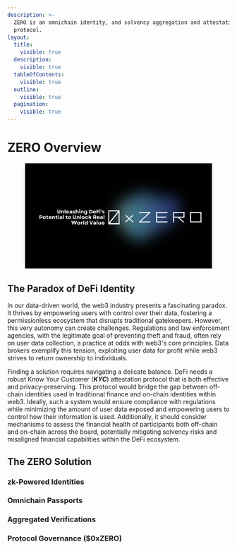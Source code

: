 ```yaml
---
description: >-
  ZERO is an omnichain identity, and solvency aggregation and attestation
  protocol.
layout:
  title:
    visible: true
  description:
    visible: true
  tableOfContents:
    visible: true
  outline:
    visible: true
  pagination:
    visible: true
---
```


# ZERO Overview

<figure><img src=".gitbook/assets/zero-banner-2.png" alt=""><figcaption></figcaption></figure>

## The Paradox of DeFi Identity

In our data-driven world, the web3 industry presents a fascinating paradox. It thrives by empowering users with control over their data, fostering a permissionless ecosystem that disrupts traditional gatekeepers. However, this very autonomy can create challenges. Regulations and law enforcement agencies, with the legitimate goal of preventing theft and fraud, often rely on user data collection, a practice at odds with web3's core principles. Data brokers exemplify this tension, exploiting user data for profit while web3 strives to return ownership to individuals.

Finding a solution requires navigating a delicate balance. DeFi needs a robust Know Your Customer (_**KYC**_) attestation protocol that is both effective and privacy-preserving. This protocol would bridge the gap between off-chain identities used in traditional finance and on-chain identities within web3. Ideally, such a system would ensure compliance with regulations while minimizing the amount of user data exposed and empowering users to control how their information is used. Additionally, it should consider mechanisms to assess the financial health of participants both off-chain and on-chain across the board, potentially mitigating solvency risks and misaligned financial capabilities within the DeFi ecosystem.

## The ZERO Solution

### zk-Powered Identities



### Omnichain Passports



### Aggregated Verifications



### Protocol Governance ($0xZERO)

